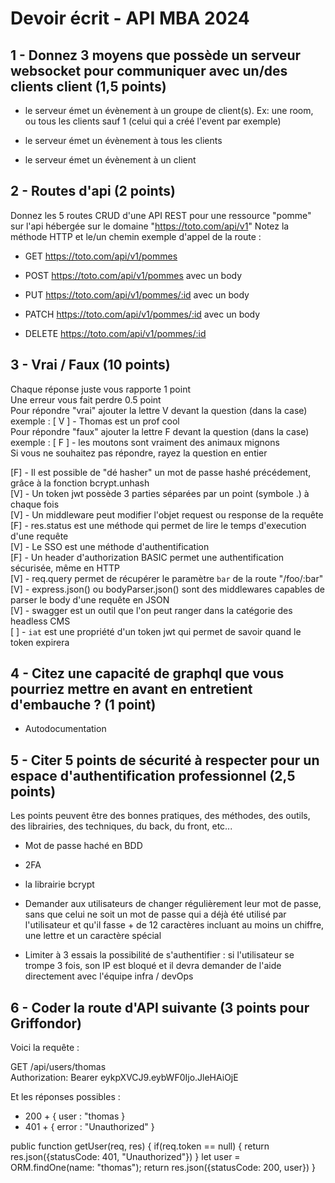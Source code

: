 # Devoir écrit - API MBA 2024

## 1 - Donnez 3 moyens que possède un serveur websocket pour communiquer avec un/des clients client (1,5 points)

-  le serveur émet un évènement à un  groupe de client(s). Ex: une room, ou tous les clients sauf 1 (celui qui a créé l'event par exemple)

-  le serveur émet un évènement à tous les clients

-  le serveur émet un évènement à un client


## 2 - Routes d'api (2 points)

Donnez les 5 routes CRUD d'une API REST pour une ressource "pomme" sur l'api hébergée sur le domaine "https://toto.com/api/v1"
Notez la méthode HTTP et le/un chemin exemple d'appel de la route :

-  GET https://toto.com/api/v1/pommes


-  POST https://toto.com/api/v1/pommes avec un body


-  PUT https://toto.com/api/v1/pommes/:id avec un body


-  PATCH https://toto.com/api/v1/pommes/:id avec un body


-  DELETE https://toto.com/api/v1/pommes/:id


## 3 - Vrai / Faux (10 points)

Chaque réponse juste vous rapporte 1 point  
Une erreur vous fait perdre 0.5 point  
Pour répondre "vrai" ajouter la lettre V devant la question (dans la case)  
exemple : [ V ] - Thomas est un prof cool  
Pour répondre "faux" ajouter la lettre F devant la question (dans la case)  
exemple : [ F ] - les moutons sont vraiment des animaux mignons  
Si vous ne souhaitez pas répondre, rayez la question en entier  

[F] - Il est possible de "dé hasher" un mot de passe hashé précédement, grâce à la fonction bcrypt.unhash  
[V] - Un token jwt possède 3 parties séparées par un point (symbole .) à chaque fois  
[V] - Un middleware peut modifier l'objet request ou response de la requête  
[F] - res.status est une méthode qui permet de lire le temps d'execution d'une requête  
[V] - Le SSO est une méthode d'authentification  
[F] - Un header d'authorization BASIC permet une authentification sécurisée, même en HTTP  
[V] - req.query permet de récupérer le paramètre `bar` de la route "/foo/:bar"  
[V] - express.json() ou bodyParser.json() sont des middlewares capables de parser le body d'une requête en JSON  
[V] - swagger est un outil que l'on peut ranger dans la catégorie des headless CMS  
[ ] - `iat` est une propriété d'un token jwt qui permet de savoir quand le token expirera  

## 4 - Citez une capacité de graphql que vous pourriez mettre en avant en entretient d'embauche ? (1 point)

- Autodocumentation


## 5 - Citer 5 points de sécurité à respecter pour un espace d'authentification professionnel (2,5 points)

Les points peuvent être des bonnes pratiques, des méthodes, des outils, des librairies, des techniques, du back, du front, etc...

-  Mot de passe haché en BDD
  
-  2FA
  
-  la librairie bcrypt
  
-  Demander aux utilisateurs de changer régulièrement leur mot de passe, sans que celui ne soit un mot de passe qui a déjà été utilisé par l'utilisateur et qu'il fasse + de 12 caractères incluant au moins un chiffre, une lettre et un caractère spécial
  
-  Limiter à 3 essais la possibilité de s'authentifier : si l'utilisateur se trompe 3 fois, son IP est bloqué et il devra demander de l'aide directement avec l'équipe infra / devOps

## 6 - Coder la route d'API suivante (3 points pour Griffondor)

Voici la requête :

GET /api/users/thomas  
Authorization: Bearer eykpXVCJ9.eybWF0Ijo.JleHAiOjE

Et les réponses possibles :  
- 200 + { user : "thomas }  
- 401 + { error : "Unauthorized" }  


public function getUser(req, res)
{
    if(req.token == null)
    {
        return res.json({statusCode: 401, "Unauthorized"})
    }
    let user = ORM.findOne(name: "thomas");
    return res.json({statusCode: 200, user})
}